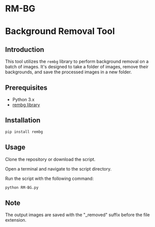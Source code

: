 # RM-BG
# Background Removal Tool

## Introduction

This tool utilizes the `rembg` library to perform background removal on a batch of images. It's designed to take a folder of images, remove their backgrounds, and save the processed images in a new folder.

## Prerequisites

- Python 3.x
- [rembg library](https://pypi.org/project/rembg/)

## Installation

```bash
pip install rembg
```

## Usage
Clone the repository or download the script.

Open a terminal and navigate to the script directory.

Run the script with the following command:
```bash
python RM-BG.py
```

## Note
The output images are saved with the "_removed" suffix before the file extension.

